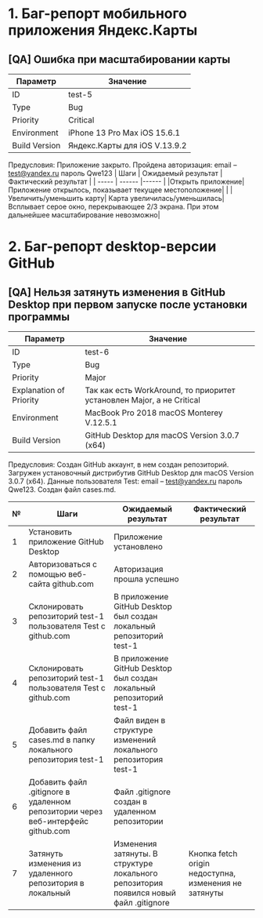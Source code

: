 # 1. Баг-репорт мобильного приложения Яндекс.Карты
## [QA] Ошибка при масштабировании карты

| Параметр | Значение |
| ----- | ------ |
|ID | test-5|
| Type | Bug|
| Priority | Critical|
| Environment | iPhone 13 Pro Max iOS 15.6.1|
| Build Version | Яндекс.Карты для iOS V.13.9.2|

Предусловия:
Приложение закрыто. Пройдена авторизация: email – test@yandex.ru пароль Qwe123
| Шаги | Ожидаемый результат | Фактический результат |
| ----- | ------ |------ |
|Открыть приложение| Приложение открылось, показывает текущее местоположение| |
|Увеличить/уменьшить карту| Карта увеличилась/уменьшилась| Всплывает серое окно, перекрывающее 2/3 экрана. При этом дальнейшее масштабирование невозможно|
# 2. Баг-репорт desktop-версии GitHub
## [QA] Нельзя затянуть изменения в GitHub Desktop при первом запуске после установки программы

| Параметр | Значение |
| ----- | ------ |
|ID | test-6|
| Type | Bug|
| Priority | Major|
| Explanation of Priority | Так как есть WorkAround, то приоритет установлен Major,  а не Critical|
| Environment | MacBook Pro 2018 macOS Monterey V.12.5.1|
| Build Version | GitHub Desktop для macOS Version 3.0.7 (x64)|

Предусловия:
Создан GitHub аккаунт, в нем создан репозиторий. Загружен установочный дистрибутив GitHub Desktop для macOS Version 3.0.7 (x64). Данные пользователя Test: email – test@yandex.ru пароль Qwe123. Создан файл cases.md.

| № | Шаги | Ожидаемый результат | Фактический результат |
| ----- | ----- | ------ |------ |
|1|Установить приложение GitHub Desktop| Приложение установлено| |
|2|Авторизоваться с помощью веб-сайта github.com| Авторизация прошла успешно| |
|3|Склонировать репозиторий test-1 пользователя Test с github.com|  В приложение GitHub Desktop был создан локальный репозиторий test-1 | |
|4|Склонировать репозиторий test-1 пользователя Test с github.com|  В приложение GitHub Desktop был создан локальный репозиторий test-1 | |
|5|Добавить файл cases.md в папку локального репозитория test-1|  Файл виден в структуре изменений локального репозитория test-1 | |
|6|Добавить файл .gitignore в удаленном репозитории через веб-интерфейс github.com|  Файл .gitignore создан в удаленном репозитории | |
7|Затянуть изменения из удаленного репозитория в локальный|  Изменения затянуты. В структуре локального репозитория появился новый файл .gitignore | Кнопка fetch origin недоступна, изменения не затянуты|
